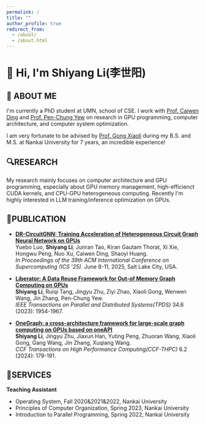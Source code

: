 ```yaml
---
permalink: /
title: ""
author_profile: true
redirect_from: 
  - /about/
  - /about.html
---
```

# 👋 Hi, I'm **Shiyang Li(李世阳)**

## 💼 ABOUT ME
I'm currently a PhD student at UMN, school of CSE. I work with [Prof. Caiwen Ding](https://caiwending.github.io/web/home.html) and [Prof. Pen-Chung Yew](https://cse.umn.edu/cs/pen-chung-yew) on research in GPU programming, computer architecture, and computer system optimization. 

I am very fortunate to be advised by [Prof. Gong Xiaoli](https://scholar.google.com/citations?user=KZDQTBQAAAAJ&hl=en) during my B.S. and M.S. at Nankai University for 7 years, an incredible experience! 

## 🔍RESEARCH

My research mainly focuses on computer architecture and GPU programming, especially about GPU memory management, high-efficienct CUDA kernels, and CPU-GPU heterogeneous computing. Recently I'm highly interested in LLM training/inference optimization on GPUs. 

## 📖PUBLICATION

- [**DR-CircuitGNN: Training Acceleration of Heterogeneous Circuit Graph Neural Network on GPUs**](https://hpcrl.github.io/ICS2025-webpage/program/Proceedings_ICS25/ics25-76.pdf)  
Yuebo Luo, **Shiyang Li**, Junran Tao, Kiran Gautam Thorat, Xi Xie, Hongwu Peng, Nuo Xu, Caiwen Ding, Shaoyi Huang.  
_In Proceedings of the 39th ACM International Conference on Supercomputing (ICS ’25)._ June 8-11, 2025, Salt Lake City, USA.

- [**Liberator: A Data Reuse Framework for Out-of Memory Graph Computing on GPUs**](https://ieeexplore.ieee.org/abstract/document/10107428)  
**Shiyang Li**, Ruiqi Tang, Jingyu Zhu, Ziyi Zhao, Xiaoli Gong, Wenwen Wang, Jin Zhang, Pen-Chung Yew.  
_IEEE Transactions on Parallel and Distributed Systems(TPDS)_ 34.6 (2023): 1954-1967.

- [**OneGraph: a cross-architecture framework for large-scale graph computing on GPUs based on oneAPI**](https://link.springer.com/article/10.1007/s42514-023-00172-w)  
**Shiyang Li**, Jingyu Zhu, Jiaxun Han, Yuting Peng, Zhuoran Wang, Xiaoli Gong, Gang Wang, Jin Zhang, Xuqiang Wang.  
_CCF Transactions on High Performance Computing(CCF-THPC)_ 6.2 (2024): 179-191.

## 🌱SERVICES

**Teaching Assistant**

- Operating System, Fall 2020&2021&2022, Nankai University
- Principles of Computer Organization, Spring 2023, Nankai University
- Introduction to Parallel Programming, Spring 2022, Nankai University 

